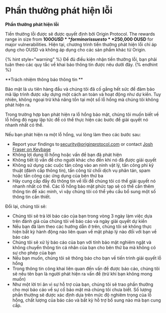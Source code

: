 # Phần thưởng phát hiện lỗi

**Phần thưởng phát hiện lỗi**

Tiền thưởng lỗi được sẽ được quyết định bởi Origin Protocol. The rewards range in size from **$100 OUSD** for minor issues to **$250,000 OUSD** for major vulnerabilities. Hiện tại, chương trình tiền thưởng phát hiện lỗi chỉ áp dụng cho OUSD và không áp dụng cho các sản phẩm khác từ Origin.

{% hint style="warning" %}
Để đủ điều kiện nhận tiền thưởng lỗi, bạn phải tuân theo các quy tắc về khai báo thông tin được nêu dưới đây.
{% endhint %}

**Trách nhiệm thông báo thông tin **

Bảo mật là ưu tiên hàng đầu và chúng tôi đã cố gắng hết sức để đảm bảo mã lập trình được xây dựng một cách an toàn và hoạt động như dự kiến. Tuy nhiên, không ngoại trừ khả năng tồn tại một số lỗ hổng mà chúng tôi không phát hiện ra.

Trong trường hợp bạn phát hiện ra lỗ hổng bảo mật, chúng tôi muốn biết về lỗ hổng đó ngay lập tức để có thể thực hiện các bước để giải quyết nó nhanh nhất có thể.

Nếu bạn phát hiện ra một lỗ hổng, vui lòng làm theo các bước sau:

* Report your findings to [security@originprotocol.com](mailto:security@originprotocol.com) or contact [Josh Fraser on Keybase](https://keybase.io/joshfraser)
* Không lợi dụng lỗ hổng hoặc vấn đề bạn đã phát hiện
* Không tiết lộ vấn đề cho người khác cho đến khi nó đã được giải quyết
* Không sử dụng các cuộc tấn công vào an ninh vật lý, tấn công phi kỹ thuật (đánh cắp thông tin), tấn công từ chối dịch vụ phân tán, spam hoặc tấn công các ứng dụng của bên thứ ba
* Hãy cung cấp đầy đủ thông tin về lỗi để chúng tôi có thể giải quyết nó nhanh nhất có thể. Các lỗ hổng bảo mật phức tạp sẽ có thể cần thêm thông tin để xác minh, vì vậy chúng tôi có thể yêu cầu bổ sung một số thông tin cần thiết.

Đổi lại, chúng tôi sẽ:

* Chúng tôi sẽ trả lời báo cáo của bạn trong vòng 3 ngày làm việc dựa trên đánh giá của chúng tôi về báo cáo và ngày giải quyết dự kiến
* Nếu bạn đã làm theo các hướng dẫn ở trên, chúng tôi sẽ không thực hiện bất kỳ hành động nào liên quan về mặt pháp lý nào đối với bạn về báo cáo
* Chúng tôi sẽ xử lý báo cáo của bạn với tính bảo mật nghiêm ngặt và không chuyển thông tin cá nhân của bạn cho bên thứ ba mà không có sự cho phép của bạn
* Nếu bạn muốn, chúng tôi sẽ thông báo cho bạn về tiến trình giải quyết lỗ hổng
* Trong thông tin công khai liên quan đến vấn đề được báo cáo, chúng tôi sẽ nêu tên bạn là người phát hiện ra vấn đề (trừ khi bạn không mong muốn)
* Như một lời tri ân vì sự hỗ trợ của bạn, chúng tôi sẽ trao phần thưởng cho mọi báo cáo về sự cố bảo mật mà chúng tôi chưa biết. Số lượng phần thưởng sẽ được xác định dựa trên mức độ nghiêm trọng của lỗ hổng, chất lượng của báo cáo và bất kỳ hỗ trợ bổ sung nào mà bạn cung cấp.  

